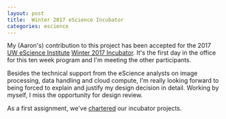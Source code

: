 ```yaml
---
layout: post
title:  Winter 2017 eScience Incubator
categories: escience
---
```


My (Aaron's) contribution to this project has been accepted for the 2017 [UW eScience Institute](http://escience.washington.edu/) [Winter 2017 Incubator](https://github.com/uwescience/incubator2017).   It's the first day in the office for this ten week program and I'm meeting the other participants.

Besides the technical support from the eScience analysts on image processing, data handling and cloud compute, I'm really looking forward to being forced to explain and justify my design decision in detail.   Working by myself, I miss the opportunity for design review.

As a first assignment, we've [chartered](https://github.com/uwescience/incubator2017/wiki/Cloud-Enabled-Tools-for-CamHD-Visual-Analysis) our incubator projects.
